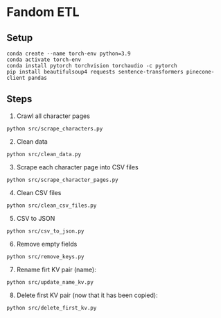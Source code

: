 # Fandom ETL

## Setup
```
conda create --name torch-env python=3.9
conda activate torch-env
conda install pytorch torchvision torchaudio -c pytorch
pip install beautifulsoup4 requests sentence-transformers pinecone-client pandas
```

## Steps

1. Crawl all character pages
```
python src/scrape_characters.py
```

2. Clean data
```
python src/clean_data.py
```

3. Scrape each character page into CSV files
```
python src/scrape_character_pages.py
```

4. Clean CSV files
```
python src/clean_csv_files.py
```

5. CSV to JSON
```
python src/csv_to_json.py
```

6. Remove empty fields
```
python src/remove_keys.py
```

7. Rename firt KV pair (name):
```
python src/update_name_kv.py
```

8. Delete first KV pair (now that it has been copied):
```
python src/delete_first_kv.py
```